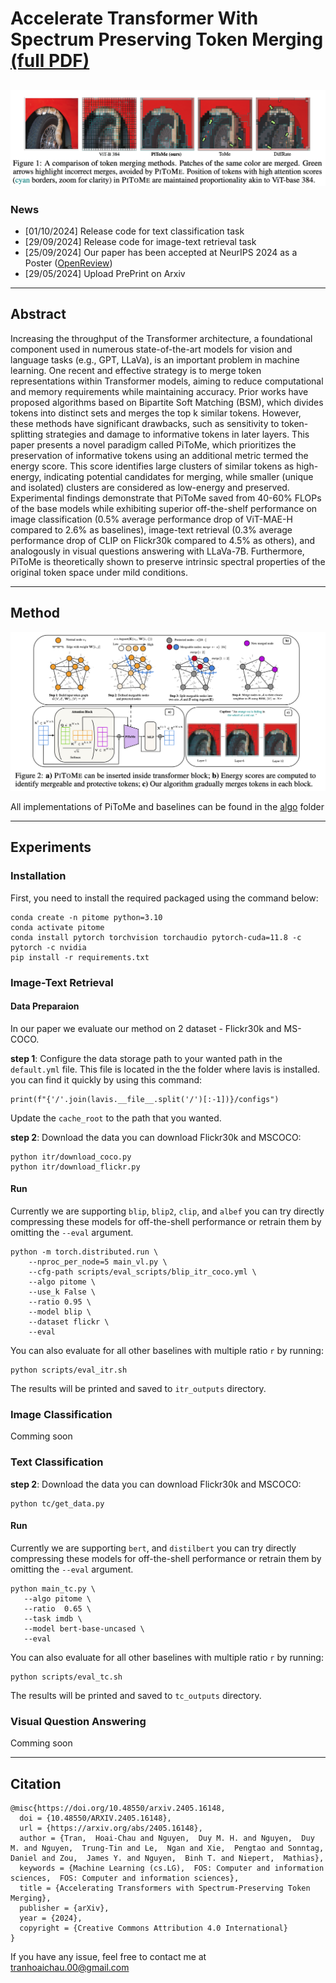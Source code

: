 # Accelerate Transformer With Spectrum Preserving Token Merging [(full PDF)](https://arxiv.org/abs/2405.16148)  
![Example Image](/figures/overview.png)
---
### News
- [01/10/2024] Release code for text classification task
- [29/09/2024] Release code for image-text retrieval task
- [25/09/2024] Our paper has been accepted at NeurIPS 2024 as a Poster ([OpenReview](https://openreview.net/forum?id=PPdJPIO3mV&noteId=NUW4EoVirr))
- [29/05/2024] Upload PrePrint on Arxiv

--- 
## Abstract

Increasing the throughput of the Transformer architecture, a foundational component used in numerous state-of-the-art models for vision and language tasks (e.g., GPT, LLaVa), is an important problem in machine learning. One recent and effective strategy is to merge token representations within Transformer models, aiming to reduce computational and memory requirements while maintaining accuracy. Prior works have proposed algorithms based on Bipartite Soft Matching (BSM), which divides tokens into distinct sets and merges the top k similar tokens. However, these methods have significant drawbacks, such as sensitivity to token-splitting strategies and damage to informative tokens in later layers. This paper presents a novel paradigm called PiToMe, which prioritizes the preservation of informative tokens using an additional metric termed the energy score. This score identifies large clusters of similar tokens as high-energy, indicating potential candidates for merging, while smaller (unique and isolated) clusters are considered as low-energy and preserved. Experimental findings demonstrate that PiToMe saved from 40-60\% FLOPs of the base models while exhibiting superior off-the-shelf performance on image classification (0.5\% average performance drop of ViT-MAE-H compared to 2.6\% as baselines), image-text retrieval (0.3\% average performance drop of CLIP on Flickr30k compared to 4.5\% as others), and analogously in visual questions answering with LLaVa-7B. Furthermore, PiToMe is theoretically shown to preserve intrinsic spectral properties of the original token space under mild conditions.

---
## Method
![Example Image](/figures/method.png)

All implementations of PiToMe and baselines can be found in the [algo](algo) folder

---
## Experiments 
### Installation 
First, you need to install the required packaged using the command below:  
```
conda create -n pitome python=3.10
conda activate pitome
conda install pytorch torchvision torchaudio pytorch-cuda=11.8 -c pytorch -c nvidia 
pip install -r requirements.txt
```

### Image-Text Retrieval 

#### Data Preparaion

In our paper we evaluate our method on 2 dataset - Flickr30k and MS-COCO. 

**step 1**: Configure the data storage path to your wanted path in the `default.yml` file. This file is located in the the folder where lavis is installed. you can find it quickly by  using this command:
```
print(f"{'/'.join(lavis.__file__.split('/')[:-1])}/configs")

```

Update the `cache_root`  to the path that you wanted.


**step 2**: Download the data
you can download Flickr30k and MSCOCO:
```
python itr/download_coco.py
python itr/download_flickr.py
```


#### Run 

Currently we are supporting `blip`, `blip2`, `clip`, and `albef` you can try directly compressing these models for off-the-shell performance or retrain them by omitting the `--eval` argument.
```
python -m torch.distributed.run \
    --nproc_per_node=5 main_vl.py \
    --cfg-path scripts/eval_scripts/blip_itr_coco.yml \
    --algo pitome \
    --use_k False \
    --ratio 0.95 \
    --model blip \
    --dataset flickr \
    --eval 
```

You can also evaluate for all other baselines with multiple ratio `r` by running:

```
python scripts/eval_itr.sh
```

The results will be printed and saved to `itr_outputs` directory.

### Image Classification 
Comming soon


### Text Classification 

**step 2**: Download the data
you can download Flickr30k and MSCOCO:
```
python tc/get_data.py
```

#### Run

Currently we are supporting `bert`,  and `distilbert` you can try directly compressing these models for off-the-shell performance or retrain them by omitting the `--eval` argument.
```
python main_tc.py \
   --algo pitome \
   --ratio  0.65 \
   --task imdb \
   --model bert-base-uncased \
   --eval 
```

You can also evaluate for all other baselines with multiple ratio `r` by running:
```
python scripts/eval_tc.sh
```
The results will be printed and saved to `tc_outputs` directory.

### Visual Question Answering
Comming soon

---
## Citation

```
@misc{https://doi.org/10.48550/arxiv.2405.16148,
  doi = {10.48550/ARXIV.2405.16148},
  url = {https://arxiv.org/abs/2405.16148},
  author = {Tran,  Hoai-Chau and Nguyen,  Duy M. H. and Nguyen,  Duy M. and Nguyen,  Trung-Tin and Le,  Ngan and Xie,  Pengtao and Sonntag,  Daniel and Zou,  James Y. and Nguyen,  Binh T. and Niepert,  Mathias},
  keywords = {Machine Learning (cs.LG),  FOS: Computer and information sciences,  FOS: Computer and information sciences},
  title = {Accelerating Transformers with Spectrum-Preserving Token Merging},
  publisher = {arXiv},
  year = {2024},
  copyright = {Creative Commons Attribution 4.0 International}
}
```
If you have any issue, feel free to contact me at tranhoaichau.00@gmail.com